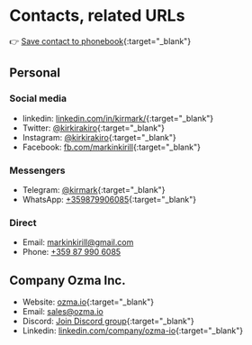# Contacts, related URLs

👉 [Save contact to phonebook](/data/kirill-markin.vcf){:target="_blank"}

## Personal

### Social media

* linkedin: [linkedin.com/in/kirmark/](https://www.linkedin.com/in/kirmark/){:target="_blank"}
* Twitter: [@kirkirakiro](https://twitter.com/kirkirakiro){:target="_blank"}
* Instagram: [@kirkirakiro](https://www.instagram.com/kirkirakiro/){:target="_blank"}
* Facebook: [fb.com/markinkirill](https://www.facebook.com/markinkirill){:target="_blank"}

### Messengers

* Telegram: [@kirmark](https://t.me/kirmark){:target="_blank"}
* WhatsApp: [+359879906085](https://api.whatsapp.com/send?phone=359879906085){:target="_blank"}

### Direct

* Email: [markinkirill@gmail.com](mailto:markinkirill@gmail.com)
* Phone: [+359 87 990 6085](tel:+359879906085)

## Company Ozma Inc.

* Website: [ozma.io](https://ozma.io){:target="_blank"}
* Email: [sales@ozma.io](mailto:sales@ozma.io)
* Discord: [Join Discord group](https://discord.gg/tJYDhqrwFj){:target="_blank"}
* Linkedin: [linkedin.com/company/ozma-io](https://linkedin.com/company/ozma-io){:target="_blank"}
